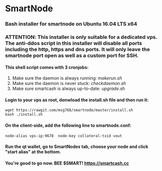 # SmartNode
### Bash installer for smartnode on Ubuntu 16.04 LTS x64
### ATTENTION: This installer is only suitable for a dedicated vps. The anti-ddos script in this installer will disable all ports including the http, https and dns ports. It will only leave the smartnode port open as well as a custom port for SSH.

#### This shell script comes with 3 cronjobs: 
1. Make sure the daemon is always running: *makerun.sh*
2. Make sure the daemon is never stuck: *checkdaemon.sh*
3. Make sure smartcash is always up-to-date: *upgrade.sh*

#### Login to your vps as root, donwload the install.sh file and then run it:
```
wget https://rawgit.com/msg768/smartnode/master/install.sh
bash ./install.sh
```

#### On the client-side, add the following line to smartnode.conf:
```
node-alias vps-ip:9678	node-key collateral-txid vout
```

#### Run the qt wallet, go to SmartNodes tab, choose your node and click "start alias" at the bottom.

#### You're good to go now. BEE $SMART! https://smartcash.cc
